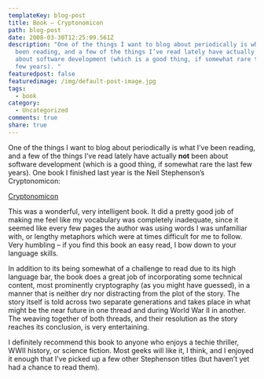 ```yaml
---
templateKey: blog-post
title: Book – Cryptonomicon
path: blog-post
date: 2008-03-30T12:25:09.561Z
description: "One of the things I want to blog about periodically is what I’ve
  been reading, and a few of the things I’ve read lately have actually not been
  about software development (which is a good thing, if somewhat rare the last
  few years). "
featuredpost: false
featuredimage: /img/default-post-image.jpg
tags:
  - book
category:
  - Uncategorized
comments: true
share: true
---
```

<!--StartFragment-->

One of the things I want to blog about periodically is what I’ve been reading, and a few of the things I’ve read lately have actually **not** been about software development (which is a good thing, if somewhat rare the last few years). One book I finished last year is the Neil Stephenson’s Cryptonomicon:

[![](<>)Cryptonomicon](http://www.amazon.com/exec/obidos/ASIN/0060512806/aspalliancecom-20)

This was a wonderful, very intelligent book. It did a pretty good job of making me feel like my vocabulary was completely inadequate, since it seemed like every few pages the author was using words I was unfamiliar with, or lengthy metaphors which were at times difficult for me to follow. Very humbling – if you find this book an easy read, I bow down to your language skills.

In addition to its being somewhat of a challenge to read due to its high language bar, the book does a great job of incorporating some technical content, most prominently cryptography (as you might have guessed), in a manner that is neither dry nor distracting from the plot of the story. The story itself is told across two separate generations and takes place in what might be the near future in one thread and during World War II in another. The weaving together of both threads, and their resolution as the story reaches its conclusion, is very entertaining.

I definitely recommend this book to anyone who enjoys a techie thriller, WWII history, or science fiction. Most geeks will like it, I think, and I enjoyed it enough that I’ve picked up a few other Stephenson titles (but haven’t yet had a chance to read them).

<!--EndFragment-->